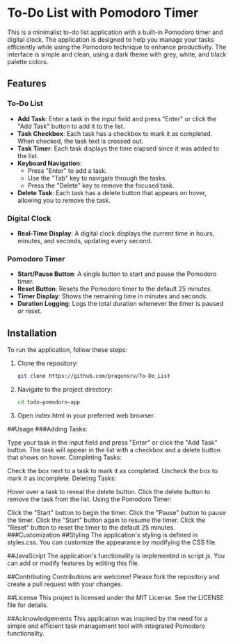 # To-Do List with Pomodoro Timer

This is a minimalist to-do list application with a built-in Pomodoro timer and digital clock. The application is designed to help you manage your tasks efficiently while using the Pomodoro technique to enhance productivity. The interface is simple and clean, using a dark theme with grey, white, and black palette colors.

## Features

### To-Do List
- **Add Task**: Enter a task in the input field and press "Enter" or click the "Add Task" button to add it to the list.
- **Task Checkbox**: Each task has a checkbox to mark it as completed. When checked, the task text is crossed out.
- **Task Timer**: Each task displays the time elapsed since it was added to the list.
- **Keyboard Navigation**: 
  - Press "Enter" to add a task.
  - Use the "Tab" key to navigate through the tasks.
  - Press the "Delete" key to remove the focused task.
- **Delete Task**: Each task has a delete button that appears on hover, allowing you to remove the task.

### Digital Clock
- **Real-Time Display**: A digital clock displays the current time in hours, minutes, and seconds, updating every second.

### Pomodoro Timer
- **Start/Pause Button**: A single button to start and pause the Pomodoro timer.
- **Reset Button**: Resets the Pomodoro timer to the default 25 minutes.
- **Timer Display**: Shows the remaining time in minutes and seconds.
- **Duration Logging**: Logs the total duration whenever the timer is paused or reset.

## Installation

To run the application, follow these steps:

1. Clone the repository:
   ```bash
   git clone https://github.com/pragunsrv/To-Do_List
2. Navigate to the project directory:
   ```bash
   cd todo-pomodoro-app

3. Open index.html in your preferred web browser.

##Usage
###Adding Tasks:

Type your task in the input field and press "Enter" or click the "Add Task" button.
The task will appear in the list with a checkbox and a delete button that shows on hover.
Completing Tasks:

Check the box next to a task to mark it as completed.
Uncheck the box to mark it as incomplete.
Deleting Tasks:

Hover over a task to reveal the delete button.
Click the delete button to remove the task from the list.
Using the Pomodoro Timer:

Click the "Start" button to begin the timer.
Click the "Pause" button to pause the timer.
Click the "Start" button again to resume the timer.
Click the "Reset" button to reset the timer to the default 25 minutes.
###Customization
##Styling
The application's styling is defined in styles.css. You can customize the appearance by modifying the CSS file.

##JavaScript
The application's functionality is implemented in script.js. You can add or modify features by editing this file.

##Contributing
Contributions are welcome! Please fork the repository and create a pull request with your changes.

##License
This project is licensed under the MIT License. See the LICENSE file for details.

##Acknowledgements
This application was inspired by the need for a simple and efficient task management tool with integrated Pomodoro functionality.
   
